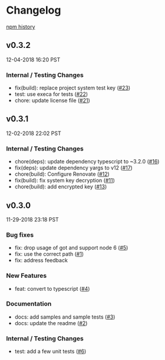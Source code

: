 # Changelog

[npm history][1]

[1]: https://www.npmjs.com/package/@google-cloud/rcloadenv?activeTab=versions

## v0.3.2

12-04-2018 16:20 PST

### Internal / Testing Changes
- fix(build): replace project system test key ([#23](https://github.com/googleapis/nodejs-rcloadenv/pull/23))
- test: use execa for tests ([#22](https://github.com/googleapis/nodejs-rcloadenv/pull/22))
- chore: update license file ([#21](https://github.com/googleapis/nodejs-rcloadenv/pull/21))

## v0.3.1

12-02-2018 22:02 PST

### Internal / Testing Changes
- chore(deps): update dependency typescript to ~3.2.0 ([#16](https://github.com/googleapis/nodejs-rcloadenv/pull/16))
- fix(deps): update dependency yargs to v12 ([#17](https://github.com/googleapis/nodejs-rcloadenv/pull/17))
- chore(build): Configure Renovate ([#12](https://github.com/googleapis/nodejs-rcloadenv/pull/12))
- fix(build): fix system key decryption ([#11](https://github.com/googleapis/nodejs-rcloadenv/pull/11))
- chore(build): add encrypted key ([#13](https://github.com/googleapis/nodejs-rcloadenv/pull/13))

## v0.3.0

11-29-2018 23:18 PST

### Bug fixes
- fix: drop usage of got and support node 6 ([#5](https://github.com/googleapis/nodejs-rcloadenv/pull/5))
- fix: use the correct path ([#1](https://github.com/googleapis/nodejs-rcloadenv/pull/1))
- fix: address feedback

### New Features
- feat: convert to typescript ([#4](https://github.com/googleapis/nodejs-rcloadenv/pull/4))

### Documentation
- docs: add samples and sample tests ([#3](https://github.com/googleapis/nodejs-rcloadenv/pull/3))
- docs: update the readme ([#2](https://github.com/googleapis/nodejs-rcloadenv/pull/2))

### Internal / Testing Changes
- test: add a few unit tests ([#6](https://github.com/googleapis/nodejs-rcloadenv/pull/6))

